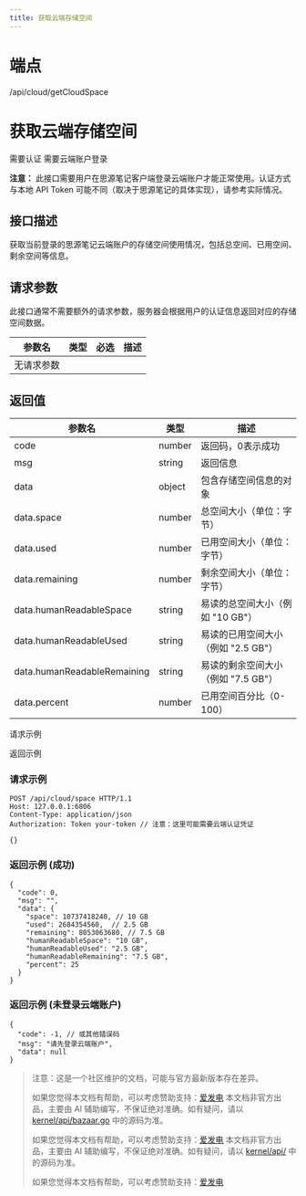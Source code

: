 ```yaml
---
title: 获取云端存储空间
---
```

# 端点

/api/cloud/getCloudSpace

# 获取云端存储空间

需要认证 需要云端账户登录

**注意：** 此接口需要用户在思源笔记客户端登录云端账户才能正常使用。认证方式与本地 API Token 可能不同（取决于思源笔记的具体实现），请参考实际情况。

## 接口描述

获取当前登录的思源笔记云端账户的存储空间使用情况，包括总空间、已用空间、剩余空间等信息。

## 请求参数

此接口通常不需要额外的请求参数，服务器会根据用户的认证信息返回对应的存储空间数据。

| 参数名 | 类型 | 必选 | 描述 |
| --- | --- | --- | --- |
| 无请求参数 |

## 返回值

| 参数名 | 类型 | 描述 |
| --- | --- | --- |
| code | number | 返回码，0表示成功 |
| msg | string | 返回信息 |
| data | object | 包含存储空间信息的对象 |
| data.space | number | 总空间大小（单位：字节） |
| data.used | number | 已用空间大小（单位：字节） |
| data.remaining | number | 剩余空间大小（单位：字节） |
| data.humanReadableSpace | string | 易读的总空间大小（例如 "10 GB"） |
| data.humanReadableUsed | string | 易读的已用空间大小（例如 "2.5 GB"） |
| data.humanReadableRemaining | string | 易读的剩余空间大小（例如 "7.5 GB"） |
| data.percent | number | 已用空间百分比（0-100） |

请求示例

返回示例

### 请求示例

```
POST /api/cloud/space HTTP/1.1
Host: 127.0.0.1:6806
Content-Type: application/json
Authorization: Token your-token // 注意：这里可能需要云端认证凭证

{}
```

### 返回示例 (成功)

```
{
  "code": 0,
  "msg": "",
  "data": {
    "space": 10737418240, // 10 GB
    "used": 2684354560,  // 2.5 GB
    "remaining": 8053063680, // 7.5 GB
    "humanReadableSpace": "10 GB",
    "humanReadableUsed": "2.5 GB",
    "humanReadableRemaining": "7.5 GB",
    "percent": 25
  }
}
```

### 返回示例 (未登录云端账户)

```
{
  "code": -1, // 或其他错误码
  "msg": "请先登录云端账户", 
  "data": null
}
```

> 注意：这是一个社区维护的文档，可能与官方最新版本存在差异。
> 
> 如果您觉得本文档有帮助，可以考虑赞助支持：[爱发电](https://afdian.com/a/leolee9086?tab=feed)
> 本文档非官方出品，主要由 AI 辅助编写，不保证绝对准确。如有疑问，请以 [kernel/api/bazaar.go](https://github.com/siyuan-note/siyuan/blob/master/kernel/api/bazaar.go) 中的源码为准。
> 
> 如果您觉得本文档有帮助，可以考虑赞助支持：[爱发电](https://afdian.com/a/leolee9086?tab=feed)
> 本文档非官方出品，主要由 AI 辅助编写，不保证绝对准确。如有疑问，请以 [kernel/api/](https://github.com/siyuan-note/siyuan/blob/master/kernel/api/) 中的源码为准。
> 
> 如果您觉得本文档有帮助，可以考虑赞助支持：[爱发电](https://afdian.com/a/leolee9086?tab=feed)

